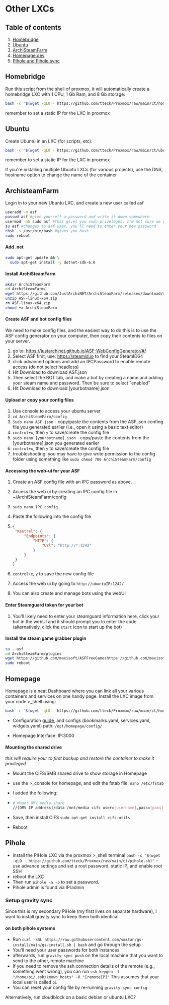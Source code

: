 # Other LXCs

## Table of contents

1. [Homebridge](#Homebridge)
2. [Ubuntu](#Ubuntu)
3. [ArchiSteamFarm](#ArchiSteamFarm)
4. [Homepage.dev](#Homepage)
5. [Pihole and Pihole sync](#pihole)

## Homebridge

Run this script from the shell of proxmox, it will automatically create a homebridge LXC with 1 CPU, 1 Gb Ram, and 8 Gb storage:

```bash
bash -c "$(wget -qLO - https://github.com/tteck/Proxmox/raw/main/ct/homebridge.sh)"
```

remember to set a static IP for the LXC in proxmox

## Ubuntu 

Create Ubuntu in an LXC (for scripts, etc):

```bash
bash -c "$(wget -qLO - https://github.com/tteck/Proxmox/raw/main/ct/ubuntu.sh)"
```

remember to set a static IP for the LXC in proxmox

If you're installing multiple Ubuntu LXCs (for various projects), use the DNS, hostname option to change the name of the container

## ArchisteamFarm

Login in to your new Ubuntu LXC, and create a new user called asf

```bash
useradd -m asf
passwd asf #give yourself a password and write it down somewhere
usermod -aG sudo asf #this gives you sudo priveleges, I'm not sure we want to do that
su asf #changes to asf user, you'll need to enter your new password
chsh -s /usr/bin/bash #gives you bash 
sudo reboot
```

#### Add .net

```bash
sudo apt-get update && \
  sudo apt-get install -y dotnet-sdk-6.0
```

#### Install ArchiSteamFarm

```bash
mkdir ArchiSteamFarm
cd ArchiSteamFarm/
wget https://github.com/JustArchiNET/ArchiSteamFarm/releases/download/[find newest release for ASF-linux-x64 and enter it here] #you'll need the find the latest version
unzip ASF-linux-x64.zip
rm ASF-linux-x64.zip
chmod +x ArchiSteamFarm
```

#### Create ASF and bot config files

We need to make config files, and the easiest way to do this is to use the ASF config generator on your computer, then copy their contents to files on your server.

1. go to: https://justarchinet.github.io/ASF-WebConfigGenerator/#/
2. Select ASF first, use: https://steamid.io to find your SteamID64 
3. click advanced options and add an IPCPassword to enable remote access (do not select headless)
4. Hit Download to download ASF.json
5. Then select the BOT tab, and make a bot by creating a name and adding your steam name and password. Then be sure to select "enabled"
6. Hit Download to download [yourbotname].json

#### Upload or copy your config files

1. Use console to access your ubuntu server
2. `cd ArchiSteamFarm/config`
3. `Sudo nano ASF.json` - copy/paste the contents from the ASF.json confing file you generated earlier (i.e., open it using a basic text editor)
4. `control+x`, then `y` to save/create the config file
5. `sudo nano [yourbotname].json` - copy/paste the contents from the [yourbotname].json you generated earlier
6. `control+x`, then `y` to save/create the config file
7. troubleshooting: you may have to give write permission to the config folder using something like `sudo chmod 700 ArchiSteamFarm/config`

#### Accessing the web-ui for your ASF

1. Create an ASF.config file with an IPC password as above.
2. Access the web ui by creating an IPC.config file in ~/ArchiSteamFarm/config
3. `sudo nano IPC.config`
4. Paste the following into the config file

5. ```json
   {
   	"Kestrel": {
   		"Endpoints": {
   			"HTTP": {
   				"Url": "http://*:1242"
   			}
   		}
   	}
   }
   ```

6. `control+x`, `y` to save the new config file

7. Access the web ui by going to `http://ubuntuIP:1242/`

8. You can also create and manage bots using the webUI

#### Enter Steamguard token for your bot

1. You'll likely need to enter your steamguard information here, click your bot in the webUI and it should prompt you to enter the code (alternatively, click the `start` icon to start up the bot)

#### Install the steam game grabber plugin

```bash
su - asf
cd ArchiSteamFarm/plugins
wget https://github.com/maxisoft/ASFFreeGameshttps://github.com/maxisoft/ASFFreeGames #be sure to update with the latest .dll release 
sudo reboot
```

## Homepage

Homepage is a neat Dashboard where you can link all your various containers and services on one handy page. Install the LXC image from your node >_shell using:

```bash
bash -c "$(wget -qLO - https://github.com/tteck/Proxmox/raw/main/ct/homepage.sh)"
```

- Configuration [guide](https://gethomepage.dev/en/configs/services/), and configs (bookmarks.yaml, services.yaml, widgets.yaml) path: `/opt/homepage/config/`

- Homepage Interface: IP:3000

#### Mounting the shared drive

*this will require your to first backup and restore the container to make it privileged*

- Mount the CIFS/SMB shared drive to show storage in Homepage

- use the >_console for homepage, and edit the fstab file: `nano /etc/fstab`

- I added the following:

- ```bash
  # Mount OMV media share
  //[OMV IP address]/data /mnt/media cifs user=[username],pass=[pass],uid=1000,gid=1000,noperm 0 0
  ```

- Save, then install CIFS `sudo apt-get install cifs-utils`

- Reboot

## Pihole

- install the PiHole LXC via the proxmox >_shell terminal `bash -c "$(wget -qLO - https://github.com/tteck/Proxmox/raw/main/ct/pihole.sh)"` - use advance settings and set a root password, static IP, and enable root SSH
- reboot the LXC
- Then run `pihole -a -p` to set a password.
- Pihole admin is found via IP/admin

### Setup gravity sync

Since this is my secondary PiHole (my first lives on separate hardware), I want to install gravity sync to keep them both identical.

#### on both pihole systems

- Run `curl -sSL https://raw.githubusercontent.com/vmstan/gs-install/main/gs-install.sh | bash` and go through the setup
- You'll need your user passwords for both instances
- afterwards, run `gravity-sync push` on the local machine that you want to send to the other, remote machine
- If you need to remove the ssh connection details of the remote (e.g., something went wrong), you can run `ssh-keygen -f "/home/pi/.ssh/known_hosts" -R "[remoteIP]"` This assumes that your local user is called `pi`
- You can reset your config file by re-running `gravity-sync config` 

Alternatively, run cloudblock on a basic debian or ubuntu LXC?
